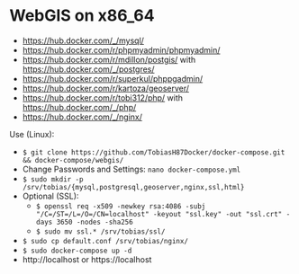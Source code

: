 # WebGIS on x86_64 
* https://hub.docker.com/_/mysql/
* https://hub.docker.com/r/phpmyadmin/phpmyadmin/
* https://hub.docker.com/r/mdillon/postgis/ with https://hub.docker.com/_/postgres/
* https://hub.docker.com/r/superkul/phppgadmin/
* https://hub.docker.com/r/kartoza/geoserver/
* https://hub.docker.com/r/tobi312/php/ with https://hub.docker.com/_/php/
* https://hub.docker.com/_/nginx/

Use (Linux):
* ``` $ git clone https://github.com/TobiasH87Docker/docker-compose.git && docker-compose/webgis/ ```
* Change Passwords and Settings: ``` nano docker-compose.yml ```
* ``` $ sudo mkdir -p /srv/tobias/{mysql,postgresql,geoserver,nginx,ssl,html} ```
* Optional (SSL): 
	* ``` $ openssl req -x509 -newkey rsa:4086 -subj "/C=/ST=/L=/O=/CN=localhost" -keyout "ssl.key" -out "ssl.crt" -days 3650 -nodes -sha256 ```
	* ``` $ sudo mv ssl.* /srv/tobias/ssl/ ```
* ``` $ sudo cp default.conf /srv/tobias/nginx/ ``` 
* ``` $ sudo docker-compose up -d ```  
* http://localhost or https://localhost 
